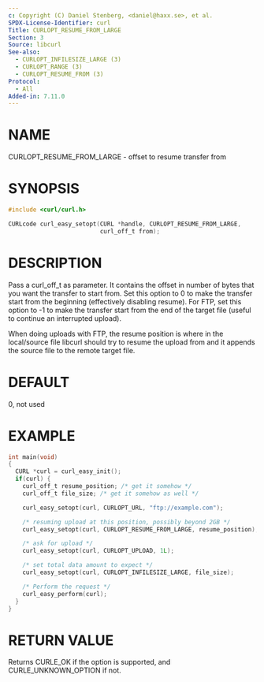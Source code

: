 ```yaml
---
c: Copyright (C) Daniel Stenberg, <daniel@haxx.se>, et al.
SPDX-License-Identifier: curl
Title: CURLOPT_RESUME_FROM_LARGE
Section: 3
Source: libcurl
See-also:
  - CURLOPT_INFILESIZE_LARGE (3)
  - CURLOPT_RANGE (3)
  - CURLOPT_RESUME_FROM (3)
Protocol:
  - All
Added-in: 7.11.0
---
```


# NAME

CURLOPT_RESUME_FROM_LARGE - offset to resume transfer from

# SYNOPSIS

~~~c
#include <curl/curl.h>

CURLcode curl_easy_setopt(CURL *handle, CURLOPT_RESUME_FROM_LARGE,
                          curl_off_t from);
~~~

# DESCRIPTION

Pass a curl_off_t as parameter. It contains the offset in number of bytes that
you want the transfer to start from. Set this option to 0 to make the transfer
start from the beginning (effectively disabling resume). For FTP, set this
option to -1 to make the transfer start from the end of the target file
(useful to continue an interrupted upload).

When doing uploads with FTP, the resume position is where in the local/source
file libcurl should try to resume the upload from and it appends the source
file to the remote target file.

# DEFAULT

0, not used

# EXAMPLE

~~~c
int main(void)
{
  CURL *curl = curl_easy_init();
  if(curl) {
    curl_off_t resume_position; /* get it somehow */
    curl_off_t file_size; /* get it somehow as well */

    curl_easy_setopt(curl, CURLOPT_URL, "ftp://example.com");

    /* resuming upload at this position, possibly beyond 2GB */
    curl_easy_setopt(curl, CURLOPT_RESUME_FROM_LARGE, resume_position);

    /* ask for upload */
    curl_easy_setopt(curl, CURLOPT_UPLOAD, 1L);

    /* set total data amount to expect */
    curl_easy_setopt(curl, CURLOPT_INFILESIZE_LARGE, file_size);

    /* Perform the request */
    curl_easy_perform(curl);
  }
}
~~~

# RETURN VALUE

Returns CURLE_OK if the option is supported, and CURLE_UNKNOWN_OPTION if not.
